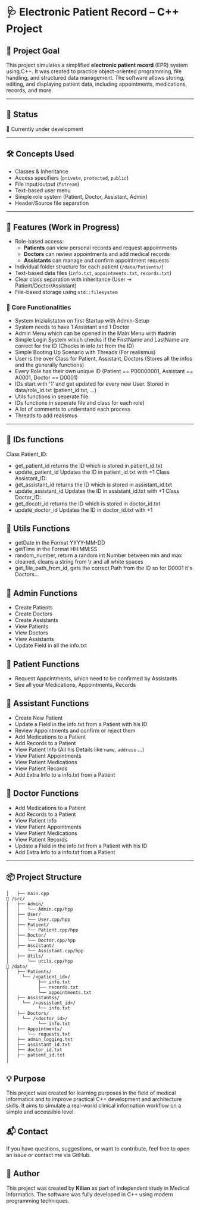 # 🩺 Electronic Patient Record – C++ Project

## 🧠 Project Goal

This project simulates a simplified **electronic patient record** (EPR) system using C++. It was created to practice object-oriented programming, file handling, and structured data management. The software allows storing, editing, and displaying patient data, including appointments, medications, records, and more.

---

## 📍 Status
🔧 Currently under development

---

## 🛠️ Concepts Used

- Classes & Inheritance
- Access specifiers (`private`, `protected`, `public`)
- File input/output (`fstream`)
- Text-based user menu
- Simple role system (Patient, Doctor, Assistant, Admin)
- Header/Source file separation

---

## 🚀 Features (Work in Progress)

- Role-based access:
  - **Patients** can view personal records and request appointments
  - **Doctors** can review appointments and add medical records
  - **Assistants** can manage and confirm appointment requests
- Individual folder structure for each patient (`/data/Patients/`)
- Text-based data files (`info.txt`, `appointments.txt`, `records.txt`)
- Clear class separation with inheritance (User → Patient/Doctor/Assistant)
- File-based storage using `std::filesystem`

### 🔹 Core Functionalities
- System Inizialistaton on first Startup with Admin-Setup
- System needs to have 1 Assistant and 1 Doctor
- Admin Menu which can be opened in the Main Menu with #admin
- Simple Login System which checks if the FirstName and LastName are correct for the ID (Checks in info.txt from the ID)
- Simple Booting Up Scenario with Threads (For realismus)
- User is the over Class for Patient, Assistant, Doctors (Stores all the infos and the generally functions)
- Every Role has their own unique ID (Patient == P00000001, Assistant == A0001, Doctor == D0001)
- IDs start with '1' and get updated for every new User. Stored in data/role_id.txt (patient_id.txt, ...)
- Utils functions in seperate file.
- IDs functions in seperate file and class for each role)
- A lot of comments to understand each process
- Threads to add realismus

---

## 🔹 IDs functions
Class Patient_ID:
- get_patient_id returns the ID which is stored in patient_id.txt
- update_patient_id Updates the ID in patient_id.txt with +1
Class Assistant_ID:
- get_assistant_id returns the ID which is stored in assistant_id.txt
- update_assistant_id Updates the ID in assistant_id.txt with +1
Class Doctor_ID:
- get_docotr_id returns the ID which is stored in doctor_id.txt
- update_doctor_id Updates the ID in doctor_id.txt with +1

## 🔹 Utils Functions
- getDate in the Format YYYY-MM-DD
- getTime in the Format HH:MM:SS
- random_number, return a random int Number between min and max
- cleaned, cleans a string from \r and all white spaces
- get_file_path_from_id, gets the correct Path from the ID so for D0001 it's Doctors...

## 🔹 Admin Functions
- Create Patients
- Create Doctors
- Create Assistants
- View Patients
- View Doctors
- View Assistants
- Update Field in all the info.txt

## 🔹 Patient Functions
- Request Appointments, which need to be confirmed by Assistants
- See all your Medications, Appointments, Records

## 🔹 Assistant Functions
- Create New Patient
- Update a Field in the info.txt from a Patient with his ID
- Review Appointments and confirm or reject them
- Add Medications to a Patient
- Add Records to a Patient
- View Patient Info (All his Details like `name`, `address` ...)
- View Patient Appointments
- View Patient Medications
- View Patient Records
- Add Extra Info to a info.txt from a Patient

## 🔹 Doctor Functions
- Add Medications to a Patient
- Add Records to a Patient
- View Patient Info
- View Patient Appointments
- View Patient Medications
- View Patient Records
- Update a Field in the info.txt from a Patient with his ID
- Add Extra Info to a info.txt from a Patient

---

## 📦 Project Structure
```
│   ├── main.cpp              
📁 /src/
│   ├── Admin/
│   │   └── Admin.cpp/hpp        
│   ├── User/
│   │   └── User.cpp/hpp        
│   ├── Patient/
│   │   └── Patient.cpp/hpp     
│   ├── Doctor/
│   │   └── Doctor.cpp/hpp      
│   ├── Assistant/
│       └── Assistant.cpp/hpp 
│   ├── Utils/
│       └── utils.cpp/hpp  
📁 /data/
│   ├── Patients/
│     └── /<patient_id>/
│           ├── info.txt       
│           ├── records.txt       
│           └── appointments.txt    
│   ├── Assistantss/
│     └── /<assistant_id>/
│           └── info.txt         
│   ├── Doctors/
│     └── /<doctor_id>/
│           └── info.txt        
│   ├── Appointments/
│       └── requests.txt        
│   ├── admin_logging.txt
│   ├── assistant_id.txt
│   ├── doctor_id.txt
│   ├── patient_id.txt
│
```

## 💡 Purpose
This project was created for learning purposes in the field of medical informatics and to improve practical C++ development and architecture skills.
It aims to simulate a real-world clinical information workflow on a simple and accessible level.

## 📬 Contact
If you have questions, suggestions, or want to contribute, feel free to open an issue or contact me via GitHub.

## 👤 Author
This project was created by **Kilian** as part of independent study in Medical Informatics.
The software was fully developed in C++ using modern programming techniques.


